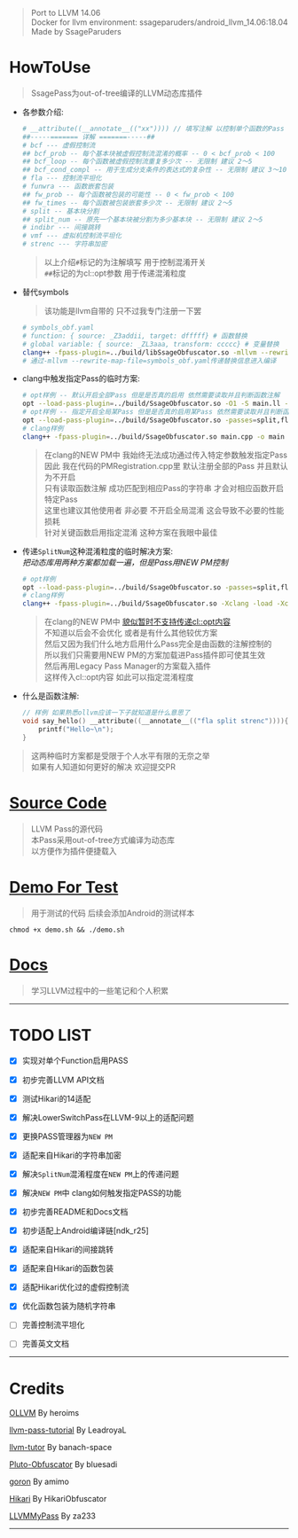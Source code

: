 >
> Port to LLVM 14.06<br>
> Docker for llvm environment: ssageparuders/android_llvm_14.06:18.04<br>
> Made by SsageParuders<br>
>

# HowToUse

> SsagePass为out-of-tree编译的LLVM动态库插件<br>

- 各参数介绍:
    ```bash
    # __attribute((__annotate__(("xx")))) // 填写注解 以控制单个函数的Pass
    ##-----======= 详解 =======-----##
    # bcf --- 虚假控制流
    ## bcf_prob -- 每个基本块被虚假控制流混淆的概率 -- 0 < bcf_prob < 100
    ## bcf_loop -- 每个函数被虚假控制流重复多少次 -- 无限制 建议 2～5
    ## bcf_cond_compl -- 用于生成分支条件的表达式的复杂性 -- 无限制 建议 3～10
    # fla --- 控制流平坦化
    # funwra --- 函数嵌套包装
    ## fw_prob -- 每个函数被包装的可能性 -- 0 < fw_prob < 100
    ## fw_times -- 每个函数被包装嵌套多少次 -- 无限制 建议 2～5
    # split -- 基本块分割
    ## split_num -- 原先一个基本块被分割为多少基本块 -- 无限制 建议 2～5
    # indibr --- 间接跳转
    # vmf --- 虚拟机控制流平坦化
    # strenc --- 字符串加密
    ```
    > 以上介绍`#`标记的为注解填写 用于控制混淆开关<br>
    > `##`标记的为cl::opt参数 用于传递混淆粒度

- 替代symbols
    > 该功能是llvm自带的 只不过我专门注册一下罢
    ```bash
    # symbols_obf.yaml
    # function: { source: _Z3addii, target: dfffff} # 函数替换
    # global variable: { source: _ZL3aaa, transform: ccccc} # 变量替换
    clang++ -fpass-plugin=../build/libSsageObfuscator.so -mllvm --rewrite-map-file=symbols_obf.yaml main.cpp -o main
    # 通过-mllvm --rewrite-map-file=symbols_obf.yaml传递替换信息进入编译
    ```

- clang中触发指定Pass的临时方案:<br>

    ```bash
    # opt样例 -- 默认开启全部Pass 但是是否真的启用 依然需要读取并且判断函数注解
    opt --load-pass-plugin=../build/SsageObfuscator.so -O1 -S main.ll -o main_fla.ll
    # opt样例 -- 指定开启全局某Pass 但是是否真的启用某Pass 依然需要读取并且判断函数注解
    opt --load-pass-plugin=../build/SsageObfuscator.so -passes=split,fla -S main.ll -o main_fla.ll
    # clang样例
    clang++ -fpass-plugin=../build/SsageObfuscator.so main.cpp -o main
    ```
    > 在clang的NEW PM中 我始终无法成功通过传入特定参数触发指定Pass<br>
    > 因此 我在代码的PMRegistration.cpp里 默认注册全部的Pass 并且默认为不开启<br>
    > 只有读取函数注解 成功匹配到相应Pass的字符串 才会对相应函数开启特定Pass<br>
    > 这里也建议其他使用者 非必要 不开启全局混淆 这会导致不必要的性能损耗<br>
    > 针对关键函数启用指定混淆 这种方案在我眼中最佳

- 传递`SplitNum`这种混淆粒度的临时解决方案:<br>
    *把动态库用两种方案都加载一遍，但是Pass用NEW PM控制*
    ```bash
    # opt样例
    opt --load-pass-plugin=../build/SsageObfuscator.so -passes=split,fla -load ../Build/SsageObfuscator.so -split_num=7 -S main.ll -o main_fla.ll
    # clang样例
    clang++ -fpass-plugin=../build/SsageObfuscator.so -Xclang -load -Xclang ../build/SsageObfuscator.so -mllvm -split_num=7 main.cpp -o main
    ```
    > 在clang的NEW PM中 [貌似暂时不支持传递cl::opt内容](https://github.com/banach-space/llvm-tutor/blob/c69893afc6248a5b3c72d38a8ec5600a50f92bb4/lib/MBAAdd.cpp#L12-L19)<br>
    > 不知道以后会不会优化 或者是有什么其他较优方案<br>
    > 然后又因为我们什么地方启用什么Pass完全是由函数的注解控制的<br>
    > 所以我们只需要用NEW PM的方案加载进Pass插件即可使其生效<br>
    > 然后再用Legacy Pass Manager的方案载入插件<br>
    > 这样传入cl::opt内容 如此可以指定混淆程度

- 什么是函数注解:<br>
    ```cpp
    // 样例 如果熟悉ollvm应该一下子就知道是什么意思了
    void say_hello() __attribute((__annotate__(("fla split strenc")))){
        printf("Hello~\n");
    }
    ```

> 这两种临时方案都是受限于个人水平有限的无奈之举<br>
> 如果有人知道如何更好的解决 欢迎提交PR

# [Source Code](./Obfuscation/)

> LLVM Pass的源代码<br>
> 本Pass采用out-of-tree方式编译为动态库<br>
> 以方便作为插件便捷载入

# [Demo For Test](./Demo/)

> 用于测试的代码 后续会添加Android的测试样本

```shell
chmod +x demo.sh && ./demo.sh
```

# [Docs](./docs/)

> 学习LLVM过程中的一些笔记和个人积累

---

# TODO LIST

- [x] 实现对单个Function启用PASS

- [x] 初步完善LLVM API文档

- [x] 测试Hikari的14适配

- [x] 解决LowerSwitchPass在LLVM-9以上的适配问题

- [x] 更换PASS管理器为`NEW PM`

- [x] 适配来自Hikari的字符串加密

- [x] 解决`SplitNum`混淆程度在`NEW PM`上的传递问题

- [x] 解决`NEW PM`中 clang如何触发指定PASS的功能

- [x] 初步完善README和Docs文档

- [x] 初步适配上Android编译链[ndk_r25]

- [x] 适配来自Hikari的间接跳转

- [x] 适配来自Hikari的函数包装

- [x] 适配Hikari优化过的虚假控制流

- [x] 优化函数包装为随机字符串

- [ ] 完善控制流平坦化

- [ ] 完善英文文档

---

# Credits

[OLLVM](https://github.com/heroims/obfuscator) By heroims

[llvm-pass-tutorial](https://github.com/LeadroyaL/llvm-pass-tutorial) By LeadroyaL

[llvm-tutor](https://github.com/banach-space/llvm-tutor) By banach-space

[Pluto-Obfuscator](https://github.com/bluesadi/Pluto-Obfuscator) By bluesadi

[goron](https://github.com/amimo/goron) By amimo

[Hikari](https://github.com/HikariObfuscator/Hikari) By HikariObfuscator

[LLVMMyPass](https://github.com/za233/LLVMMyPass) By za233

---